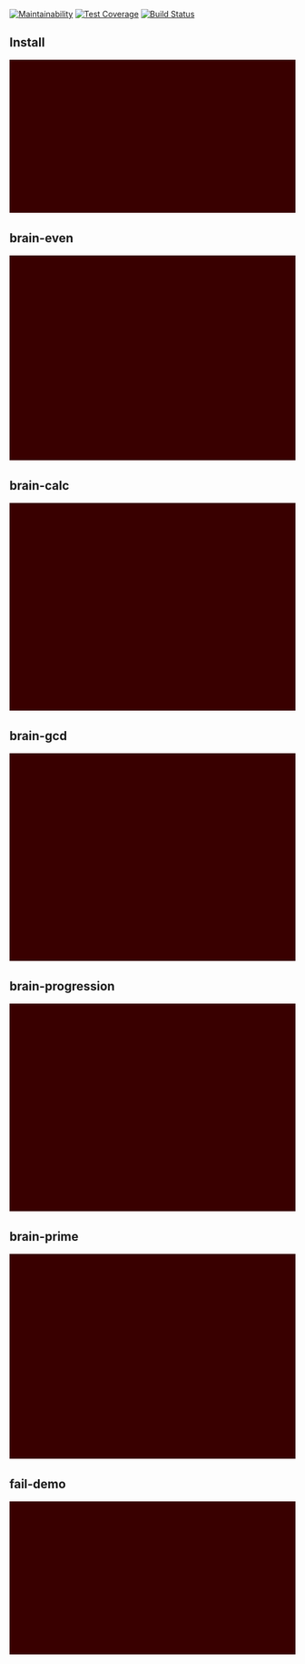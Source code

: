 [![Maintainability](https://api.codeclimate.com/v1/badges/a99a88d28ad37a79dbf6/maintainability)](https://codeclimate.com/github/codeclimate/codeclimate/maintainability)
[![Test Coverage](https://api.codeclimate.com/v1/badges/a99a88d28ad37a79dbf6/test_coverage)](https://codeclimate.com/github/codeclimate/codeclimate/test_coverage)
[![Build Status](https://travis-ci.org/NewDekart/frontend-project-lvl1.svg?branch=master)](https://travis-ci.org/NewDekart/frontend-project-lvl1)

## Install
![](./asciinema/gif/install.gif)

## brain-even
![](./asciinema/gif/even.gif)

## brain-calc
![](./asciinema/gif/calc.gif)

## brain-gcd
![](./asciinema/gif/gcd.gif)

## brain-progression
![](./asciinema/gif/progression.gif)

## brain-prime
![](./asciinema/gif/even.gif)

## fail-demo
![](./asciinema/gif/fail.gif)
